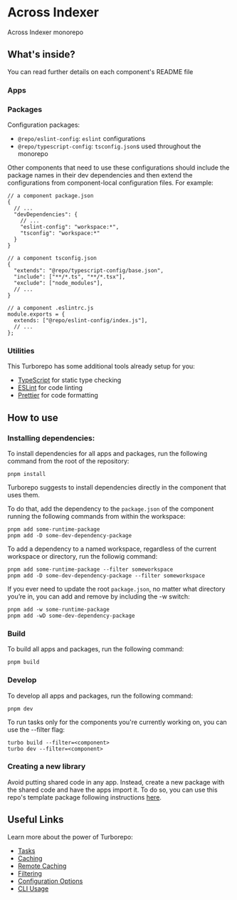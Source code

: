 # Across Indexer

Across Indexer monorepo

## What's inside?

You can read further details on each component's README file

### Apps

### Packages

Configuration packages:

- `@repo/eslint-config`: `eslint` configurations
- `@repo/typescript-config`: `tsconfig.json`s used throughout the monorepo

Other components that need to use these configurations should include the package names in their dev dependencies and then extend the configurations from component-local configuration files. For example:

```
// a component package.json
{
  // ...
  "devDependencies": {
    // ...
    "eslint-config": "workspace:*",
    "tsconfig": "workspace:*"
  }
}
```

```
// a component tsconfig.json
{
  "extends": "@repo/typescript-config/base.json",
  "include": ["**/*.ts", "**/*.tsx"],
  "exclude": ["node_modules"],
  // ...
}
```

```
// a component .eslintrc.js
module.exports = {
  extends: ["@repo/eslint-config/index.js"],
  // ...
};
```

### Utilities

This Turborepo has some additional tools already setup for you:

- [TypeScript](https://www.typescriptlang.org/) for static type checking
- [ESLint](https://eslint.org/) for code linting
- [Prettier](https://prettier.io) for code formatting


## How to use

### Installing dependencies:

To install dependencies for all apps and packages, run the following command from the root of the repository:

```
pnpm install
```

Turborepo suggests to install dependencies directly in the component that uses them.

To do that, add the dependency to the `package.json` of the component running the following commands from within the workspace:

```
pnpm add some-runtime-package
pnpm add -D some-dev-dependency-package
```

To add a dependency to a named workspace, regardless of the current workspace or directory, run the followig command:

```
pnpm add some-runtime-package --filter someworkspace
pnpm add -D some-dev-dependency-package --filter someworkspace
```

If you ever need to update the root `package.json`, no matter what directory you’re in, you can add and remove by including the -w switch:

```
pnpm add -w some-runtime-package
pnpm add -wD some-dev-dependency-package
```

### Build

To build all apps and packages, run the following command:

```
pnpm build
```

### Develop

To develop all apps and packages, run the following command:

```
pnpm dev
```

To run tasks only for the components you're currently working on, you can use the --filter flag:

```
turbo build --filter=<component>
turbo dev --filter=<component>
```

### Creating a new library

Avoid putting shared code in any app. Instead, create a new package with the shared code and have the apps import it.  To do so, you can use this repo's template package following instructions [here](./packages/template/README.md).

## Useful Links

Learn more about the power of Turborepo:

- [Tasks](https://turbo.build/repo/docs/core-concepts/monorepos/running-tasks)
- [Caching](https://turbo.build/repo/docs/core-concepts/caching)
- [Remote Caching](https://turbo.build/repo/docs/core-concepts/remote-caching)
- [Filtering](https://turbo.build/repo/docs/core-concepts/monorepos/filtering)
- [Configuration Options](https://turbo.build/repo/docs/reference/configuration)
- [CLI Usage](https://turbo.build/repo/docs/reference/command-line-reference)
